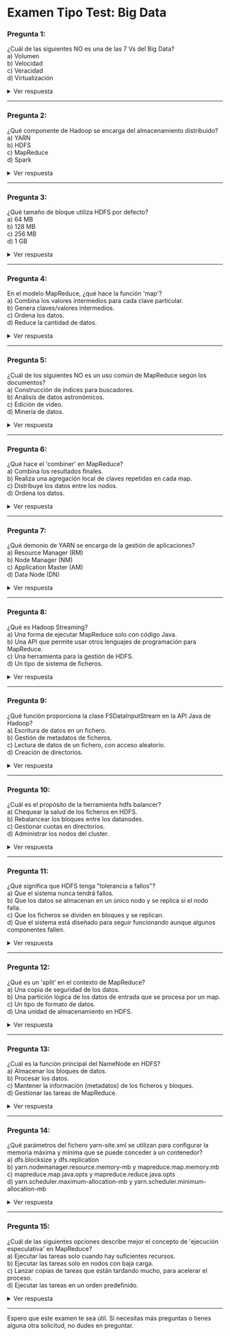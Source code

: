 # Examen Tipo Test: Big Data

### Pregunta 1:  
¿Cuál de las siguientes NO es una de las 7 Vs del Big Data?  
a) Volumen  
b) Velocidad  
c) Veracidad  
d) Virtualización  

<details>
  <summary>Ver respuesta</summary>
  d - Virtualización
</details>

---

### Pregunta 2:  
¿Qué componente de Hadoop se encarga del almacenamiento distribuido?  
a) YARN  
b) HDFS  
c) MapReduce  
d) Spark  

<details>
  <summary>Ver respuesta</summary>
  b - HDFS
</details>

---

### Pregunta 3:  
¿Qué tamaño de bloque utiliza HDFS por defecto?  
a) 64 MB  
b) 128 MB  
c) 256 MB  
d) 1 GB  

<details>
  <summary>Ver respuesta</summary>
  b - 128 MB
</details>

---

### Pregunta 4:  
En el modelo MapReduce, ¿qué hace la función 'map'?  
a) Combina los valores intermedios para cada clave particular.  
b) Genera claves/valores intermedios.  
c) Ordena los datos.  
d) Reduce la cantidad de datos.  

<details>
  <summary>Ver respuesta</summary>
  b - Genera claves/valores intermedios.
</details>

---

### Pregunta 5:  
¿Cuál de los siguientes NO es un uso común de MapReduce según los documentos?  
a) Construcción de índices para buscadores.  
b) Análisis de datos astronómicos.  
c) Edición de video.  
d) Minería de datos.  

<details>
  <summary>Ver respuesta</summary>
  c - Edición de video.
</details>

---

### Pregunta 6:  
¿Qué hace el 'combiner' en MapReduce?  
a) Combina los resultados finales.  
b) Realiza una agregación local de claves repetidas en cada map.  
c) Distribuye los datos entre los nodos.  
d) Ordena los datos.  

<details>
  <summary>Ver respuesta</summary>
  b - Realiza una agregación local de claves repetidas en cada map.
</details>

---

### Pregunta 7:  
¿Qué demonio de YARN se encarga de la gestión de aplicaciones?  
a) Resource Manager (RM)  
b) Node Manager (NM)  
c) Application Master (AM)  
d) Data Node (DN)  

<details>
  <summary>Ver respuesta</summary>
  c - Application Master (AM)
</details>

---

### Pregunta 8:  
¿Qué es Hadoop Streaming?  
a) Una forma de ejecutar MapReduce solo con código Java.  
b) Una API que permite usar otros lenguajes de programación para MapReduce.  
c) Una herramienta para la gestión de HDFS.  
d) Un tipo de sistema de ficheros.  

<details>
  <summary>Ver respuesta</summary>
  b - Una API que permite usar otros lenguajes de programación para MapReduce.
</details>

---

### Pregunta 9:  
¿Qué función proporciona la clase FSDataInputStream en la API Java de Hadoop?  
a) Escritura de datos en un fichero.  
b) Gestión de metadatos de ficheros.  
c) Lectura de datos de un fichero, con acceso aleatorio.  
d) Creación de directorios.  

<details>
  <summary>Ver respuesta</summary>
  c - Lectura de datos de un fichero, con acceso aleatorio.
</details>

---

### Pregunta 10:  
¿Cuál es el propósito de la herramienta hdfs balancer?  
a) Chequear la salud de los ficheros en HDFS.  
b) Rebalancear los bloques entre los datanodes.  
c) Gestionar cuotas en directorios.  
d) Administrar los nodos del cluster.  

<details>
  <summary>Ver respuesta</summary>
  b - Rebalancear los bloques entre los datanodes.
</details>

---

### Pregunta 11:  
¿Qué significa que HDFS tenga "tolerancia a fallos"?  
a) Que el sistema nunca tendrá fallos.  
b) Que los datos se almacenan en un único nodo y se replica si el nodo falla.  
c) Que los ficheros se dividen en bloques y se replican.  
d) Que el sistema está diseñado para seguir funcionando aunque algunos componentes fallen.  

<details>
  <summary>Ver respuesta</summary>
  d - Que el sistema está diseñado para seguir funcionando aunque algunos componentes fallen.
</details>

---

### Pregunta 12:  
¿Qué es un 'split' en el contexto de MapReduce?  
a) Una copia de seguridad de los datos.  
b) Una partición lógica de los datos de entrada que se procesa por un map.  
c) Un tipo de formato de datos.  
d) Una unidad de almacenamiento en HDFS.  

<details>
  <summary>Ver respuesta</summary>
  b - Una partición lógica de los datos de entrada que se procesa por un map.
</details>

---

### Pregunta 13:  
¿Cuál es la función principal del NameNode en HDFS?  
a) Almacenar los bloques de datos.  
b) Procesar los datos.  
c) Mantener la información (metadatos) de los ficheros y bloques.  
d) Gestionar las tareas de MapReduce.  

<details>
  <summary>Ver respuesta</summary>
  c - Mantener la información (metadatos) de los ficheros y bloques.
</details>

---

### Pregunta 14:  
¿Qué parámetros del fichero yarn-site.xml se utilizan para configurar la memoria máxima y mínima que se puede conceder a un contenedor?  
a) dfs.blocksize y dfs.replication  
b) yarn.nodemanager.resource.memory-mb y mapreduce.map.memory.mb  
c) mapreduce.map.java.opts y mapreduce.reduce.java.opts  
d) yarn.scheduler.maximum-allocation-mb y yarn.scheduler.minimum-allocation-mb  

<details>
  <summary>Ver respuesta</summary>
  d - yarn.scheduler.maximum-allocation-mb y yarn.scheduler.minimum-allocation-mb
</details>

---

### Pregunta 15:  
¿Cuál de las siguientes opciones describe mejor el concepto de 'ejecución especulativa' en MapReduce?  
a) Ejecutar las tareas solo cuando hay suficientes recursos.  
b) Ejecutar las tareas solo en nodos con baja carga.  
c) Lanzar copias de tareas que están tardando mucho, para acelerar el proceso.  
d) Ejecutar las tareas en un orden predefinido.  

<details>
  <summary>Ver respuesta</summary>
  c - Lanzar copias de tareas que están tardando mucho, para acelerar el proceso.
</details>

---

Espero que este examen te sea útil. Si necesitas más preguntas o tienes alguna otra solicitud, no dudes en preguntar.